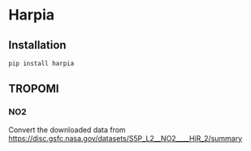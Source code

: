 # Harpia


## Installation



```python
pip install harpia
```

## TROPOMI
### NO2

Convert the downloaded data from https://disc.gsfc.nasa.gov/datasets/S5P_L2__NO2____HiR_2/summary

